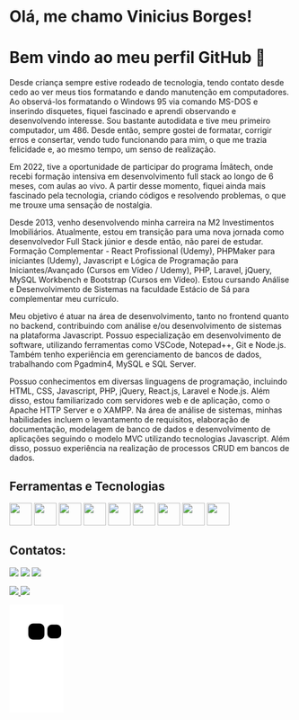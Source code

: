 # Olá, me chamo Vinicius Borges! 

# Bem vindo ao meu perfil GitHub 👋

Desde criança sempre estive rodeado de tecnologia, tendo contato desde cedo ao ver meus tios formatando e dando manutenção em computadores. Ao observá-los formatando o Windows 95 via comando MS-DOS e inserindo disquetes, fiquei fascinado e aprendi observando e desenvolvendo interesse. Sou bastante autodidata e tive meu primeiro computador, um 486. Desde então, sempre gostei de formatar, corrigir erros e consertar, vendo tudo funcionando para mim, o que me trazia felicidade e, ao mesmo tempo, um senso de realização.

Em 2022, tive a oportunidade de participar do programa Ímãtech, onde recebi formação intensiva em desenvolvimento full stack ao longo de 6 meses, com aulas ao vivo. A partir desse momento, fiquei ainda mais fascinado pela tecnologia, criando códigos e resolvendo problemas, o que me trouxe uma sensação de nostalgia.

Desde 2013, venho desenvolvendo minha carreira na M2 Investimentos Imobiliários. Atualmente, estou em transição para uma nova jornada como desenvolvedor Full Stack júnior e desde então, não parei de estudar.
Formação Complementar - React Profissional (Udemy), PHPMaker para iniciantes (Udemy), Javascript e Lógica de Programação para Iniciantes/Avançado (Cursos em Vídeo / Udemy), PHP, Laravel, jQuery, MySQL Workbench e Bootstrap (Cursos em Vídeo).
Estou cursando Análise e Desenvolvimento de Sistemas na faculdade Estácio de Sá para complementar meu currículo.

Meu objetivo é atuar na área de desenvolvimento, tanto no frontend quanto no backend, contribuindo com análise e/ou desenvolvimento de sistemas na plataforma Javascript. Possuo especialização em desenvolvimento de software, utilizando ferramentas como VSCode, Notepad++, Git e Node.js. Também tenho experiência em gerenciamento de bancos de dados, trabalhando com Pgadmin4, MySQL e SQL Server.

Possuo conhecimentos em diversas linguagens de programação, incluindo HTML, CSS, Javascript, PHP, jQuery, React.js, Laravel e Node.js. Além disso, estou familiarizado com servidores web e de aplicação, como o Apache HTTP Server e o XAMPP. Na área de análise de sistemas, minhas habilidades incluem o levantamento de requisitos, elaboração de documentação, modelagem de banco de dados e desenvolvimento de aplicações seguindo o modelo MVC utilizando tecnologias Javascript. Além disso, possuo experiência na realização de processos CRUD em bancos de dados.

## Ferramentas e Tecnologias
  <img src="https://cdn.jsdelivr.net/gh/devicons/devicon/icons/html5/html5-original-wordmark.svg" width="40" height="40"/>  <img src="https://cdn.jsdelivr.net/gh/devicons/devicon/icons/css3/css3-original-wordmark.svg" width="40" height="40"/> 
            <img src="https://cdn.jsdelivr.net/gh/devicons/devicon/icons/postgresql/postgresql-original-wordmark.svg" width="40" height="40"/> 
            <img src="https://cdn.jsdelivr.net/gh/devicons/devicon/icons/nodejs/nodejs-plain.svg" width="40" height="40"/> 
            <img src="https://cdn.jsdelivr.net/gh/devicons/devicon/icons/react/react-original-wordmark.svg" width="40" height="40"/> 
            <img src="https://cdn.jsdelivr.net/gh/devicons/devicon/icons/git/git-original.svg" width="40" height="40"/> 
            <img src="https://cdn.jsdelivr.net/gh/devicons/devicon/icons/github/github-original-wordmark.svg" width="40" height="40"/> 
            <img src="https://cdn.jsdelivr.net/gh/devicons/devicon/icons/javascript/javascript-original.svg" width="40" height="40"/> 
            <img src="https://cdn.jsdelivr.net/gh/devicons/devicon/icons/php/php-original.svg" width="40" height="40"/>          
     
                    

 ## Contatos:

<div>

<a href="https://www.instagram.com/vinicius.borginho/" target="_blank"><img src="https://img.shields.io/badge/-Instagram-%23E4405F?style=for-the-badge&logo=instagram&logoColor=white" target="_blank"></a>
<a href = "mailto:vinnepaul@gmail.com"><img src="https://img.shields.io/badge/Gmail-D14836?style=for-the-badge&logo=gmail&logoColor=white" target="_blank"></a>
<a href="https://www.linkedin.com/in/viniciusborgesdev/(https://www.linkedin.com/in/viniciusaraujodev/)" target="_blank"><img src="https://img.shields.io/badge/-LinkedIn-%230077B5?style=for-the-badge&logo=linkedin&logoColor=white" target="_blank"></a>   
</div>     

<div>
<a href="https://github.com/ViniciusBorgesdeAraujo">
<img height="180em" src="https://github-readme-stats.vercel.app/api/top-langs/?username=ViniciusBorgesdeAraujo&layout=compact&langs_count=7&theme=dracula"/>
<img height="180em" src="https://github-readme-stats.vercel.app/api?username=ViniciusBorgesdeAraujo&show_icons=true&theme=dracula&include_all_commits=true&count_private=true"/>
</div>


![Snake animation](https://github.com/ViniciusBorgesdeAraujo/ViniciusBorgesdeAraujo/blob/output/github-contribution-grid-snake.svg)
